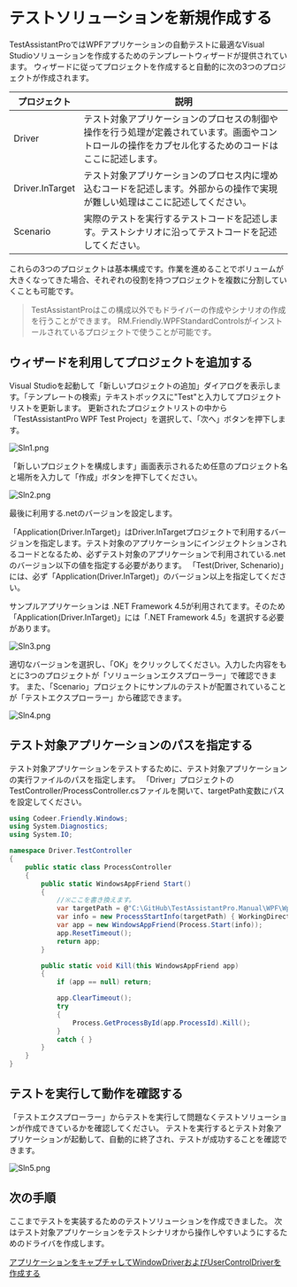 # テストソリューションを新規作成する

TestAssistantProではWPFアプリケーションの自動テストに最適なVisual Studioソリューションを作成するためのテンプレートウィザードが提供されています。
ウィザードに従ってプロジェクトを作成すると自動的に次の3つのプロジェクトが作成されます。


プロジェクト       | 説明
----------------|---------------
Driver          | テスト対象アプリケーションのプロセスの制御や操作を行う処理が定義されています。画面やコントロールの操作をカプセル化するためのコードはここに記述します。
Driver.InTarget | テスト対象アプリケーションのプロセス内に埋め込むコードを記述します。外部からの操作で実現が難しい処理はここに記述してください。
Scenario        | 実際のテストを実行するテストコードを記述します。テストシナリオに沿ってテストコードを記述してください。


<!--
* Driver
    * Codeer.Friendly
    * Codeer.Friendly.Dynamic
    * Codeer.Friendly.Windows
    * Codeer.Friendly.Windows.Grasp
    * Codeer.TestAssistant.GeneratorToolKit
    * RM.Friendly.WPFStandardControls
* Driver.InTarget
    * Codeer.TestAssistant.GeneratorToolkit
* Scenario
  * Codeer.Friendly
  * Codeer.Friendly.Windows
  * Codeer.Friendly.Windows.Grasp
  * Codeer.Friendly.Windows.KeyMouse
  * Codeer.Friendly.Windows.NativeStandardControls
  * Codeer.TestAssistant.GeneratorToolKit
  * RM.Friendly.WPFStandardControls
  * NUnit
-->

これらの3つのプロジェクトは基本構成です。作業を進めることでボリュームが大きくなってきた場合、それぞれの役割を持つプロジェクトを複数に分割していくことも可能です。

> TestAssistantProはこの構成以外でもドライバーの作成やシナリオの作成を行うことができます。
> RM.Friendly.WPFStandardControlsがインストールされているプロジェクトで使うことが可能です。

<!--
TODO: いったんコメントアウト。自動生成されるコードがNUnitに依存しすぎている場合、別のフレームワークを採用することは非現実的なので記述から外す
> テストフレームワークもNUnitが入りますが、これもNUnitである必要はありません。プロジェクトに適したものを採用してください。
-->

## ウィザードを利用してプロジェクトを追加する

Visual Studioを起動して「新しいプロジェクトの追加」ダイアログを表示します。「テンプレートの検索」テキストボックスに"Test"と入力してプロジェクトリストを更新します。
更新されたプロジェクトリストの中から「TestAssistantPro WPF Test Project」を選択して、「次へ」ボタンを押下します。

![Sln1.png](../Img/Sln1.png)

「新しいプロジェクトを構成します」画面表示されるため任意のプロジェクト名と場所を入力して「作成」ボタンを押下してください。

![Sln2.png](../Img/Sln2.png)

最後に利用する.netのバージョンを設定します。

「Application(Driver.InTarget)」はDriver.InTargetプロジェクトで利用するバージョンを指定します。テスト対象のアプリケーションにインジェクトションされるコードとなるため、必ずテスト対象のアプリケーションで利用されている.netのバージョン以下の値を指定する必要があります。
「Test(Driver, Schenario)」には、必ず「Application(Driver.InTarget)」のバージョン以上を指定してください。

サンプルアプリケーションは .NET Framework 4.5が利用されてます。そのため「Application(Driver.InTarget)」には「.NET Framework 4.5」を選択する必要があります。

![Sln3.png](../Img/Sln3.png)

適切なバージョンを選択し、「OK」をクリックしてください。入力した内容をもとに3つのプロジェクトが「ソリューションエクスプローラー」で確認できます。
また、「Scenario」プロジェクトにサンプルのテストが配置されていることが「テストエクスプローラー」から確認できます。

![Sln4.png](../Img/Sln4.png)

## テスト対象アプリケーションのパスを指定する

テスト対象アプリケーションをテストするために、テスト対象アプリケーションの実行ファイルのパスを指定します。
「Driver」プロジェクトのTestController/ProcessController.csファイルを開いて、targetPath変数にパスを設定してください。

```cs
using Codeer.Friendly.Windows;
using System.Diagnostics;
using System.IO;

namespace Driver.TestController
{
    public static class ProcessController
    {
        public static WindowsAppFriend Start()
        {
            //※ここを書き換えます。
            var targetPath = @"C:\GitHub\TestAssistantPro.Manual\WPF\WpfDockApp\bin\Debug\WpfDockApp.exe";
            var info = new ProcessStartInfo(targetPath) { WorkingDirectory = Path.GetDirectoryName(targetPath) };
            var app = new WindowsAppFriend(Process.Start(info));
            app.ResetTimeout();
            return app;
        }

        public static void Kill(this WindowsAppFriend app)
        {
            if (app == null) return;

            app.ClearTimeout();
            try
            {
                Process.GetProcessById(app.ProcessId).Kill();
            }
            catch { }
        }
    }
}
```

## テストを実行して動作を確認する

「テストエクスプローラー」からテストを実行して問題なくテストソリューションが作成できているかを確認してください。
テストを実行するとテスト対象アプリケーションが起動して、自動的に終了され、テストが成功することを確認できます。

![Sln5.png](../Img/Sln5.png)

## 次の手順

ここまでテストを実装するためのテストソリューションを作成できました。
次はテスト対象アプリケーションをテストシナリオから操作しやすいようにするためのドライバを作成します。

[アプリケーションをキャプチャしてWindowDriverおよびUserControlDriverを作成する](WindowDriver.md)